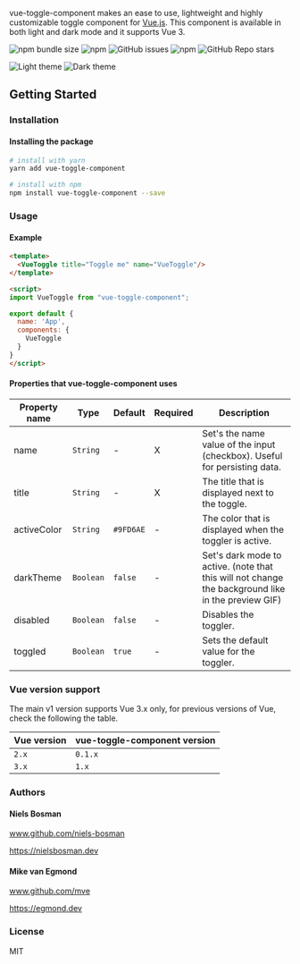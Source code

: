 vue-toggle-component makes an ease to use, lightweight and highly customizable toggle component for [Vue.js](https://vuejs.org/). This component is available in both light and dark mode and it supports Vue 3.

![npm bundle size](https://img.shields.io/bundlephobia/min/vue-toggle-component)
![npm](https://img.shields.io/npm/dt/vue-toggle-component)
![GitHub issues](https://img.shields.io/github/issues/niels-bosman/vue-toggle-component)
![npm](https://img.shields.io/npm/v/vue-toggle-component)
![GitHub Repo stars](https://img.shields.io/github/stars/niels-bosman/vue-toggle-component?style=social)

![Light theme](https://user-images.githubusercontent.com/25898715/116152862-c273f400-a6e6-11eb-8b4d-1017b92d14a5.gif)
![Dark theme](https://user-images.githubusercontent.com/25898715/116152879-c7d13e80-a6e6-11eb-87b3-9b606184ba1e.gif)

## Getting Started
### Installation
#### Installing the package
```sh
# install with yarn
yarn add vue-toggle-component

# install with npm
npm install vue-toggle-component --save
```

### Usage
#### Example
```html
<template>
  <VueToggle title="Toggle me" name="VueToggle"/>
</template>

<script>
import VueToggle from "vue-toggle-component";

export default {
  name: 'App',
  components: {
    VueToggle
  }
}
</script>
```

#### Properties that vue-toggle-component uses
| Property name | Type      | Default   | Required |Description                                                                                         |
| ------------- | --------- | --------- | -------- | -------------------------------------------------------------------------------------------------- |
| name          | `String`  | -         | X        | Set's the name value of the input (checkbox). Useful for persisting data.                          |
| title         | `String`  | -         | X        | The title that is displayed next to the toggle.                                                    |
| activeColor   | `String`  | `#9FD6AE` | -        | The color that is displayed when the toggler is active.                                            |
| darkTheme     | `Boolean` | `false`   | -        | Set's dark mode to active. (note that this will not change the background like in the preview GIF) |
| disabled      | `Boolean` | `false`   | -        | Disables the toggler.                                                                              |
| toggled       | `Boolean` | `true`    | -        | Sets the default value for the toggler.                                                            |

### Vue version support
The main v1 version supports Vue 3.x only, for previous versions of Vue, check the following the table.

| Vue version | vue-toggle-component version |
| ----------- | ---------------------------- |
| `2.x`       | `0.1.x`                      |
| `3.x`       | `1.x`                        |

### Authors
#### Niels Bosman
www.github.com/niels-bosman

https://nielsbosman.dev

#### Mike van Egmond
www.github.com/mve

https://egmond.dev

### License
MIT
